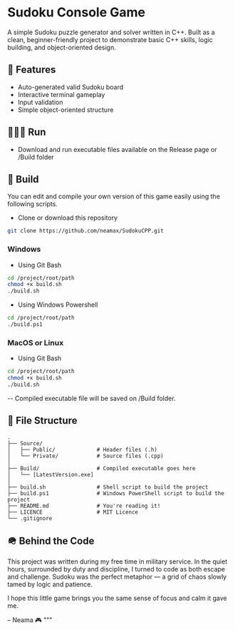 # Sudoku Console Game

A simple Sudoku puzzle generator and solver written in C++. Built as a clean, beginner-friendly project to demonstrate basic C++ skills, logic building, and object-oriented design.

## 🎯 Features
- Auto-generated valid Sudoku board
- Interactive terminal gameplay
- Input validation
- Simple object-oriented structure

## 🧑🏽‍💻 Run
- Download and run executable files available on the Release page or /Build folder

## 🔧 Build
You can edit and compile your own version of this game easily using the following scripts.

- Clone or download this repository
```bash
git clone https://github.com/neamax/SudokuCPP.git
```

### Windows
- Using Git Bash
```bash
cd /project/root/path
chmod +x build.sh
./build.sh
```

- Using Windows Powershell
```bash
cd /project/root/path
./build.ps1
```

### MacOS or Linux
- Using Git Bash
```bash
cd /project/root/path
chmod +x build.sh
./build.sh
```

-- Compiled executable file will be saved on /Build folder.


## 📁 File Structure
```
.
├── Source/
│   ├── Public/             # Header files (.h)
│   └── Private/            # Source files (.cpp)
│
├── Build/                  # Compiled executable goes here
│   └── [LatestVersion.exe]
│
├── build.sh                # Shell script to build the project
├── build.ps1               # Windows PowerShell script to build the project
├── README.md               # You're reading it!
├── LICENCE                 # MIT Licence
└── .gitignore
```

## 🪖 Behind the Code
This project was written during my free time in military service. In the quiet hours, surrounded by duty and discipline, I turned to code as both escape and challenge. Sudoku was the perfect metaphor — a grid of chaos slowly tamed by logic and patience.

I hope this little game brings you the same sense of focus and calm it gave me.

– Neama 🎮 """